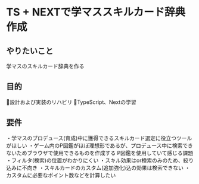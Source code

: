 # TS + NEXTで学マススキルカード辞典作成

## やりたいこと
学マスのスキルカード辞典を作る

## 目的
🌟設計および実装のリハビリ
🌟TypeScript、Nextの学習

## 要件
・学マスのプロデュース(育成)中に獲得できるスキルカード選定に役立つツールがほしい
  ・ゲーム内のP図鑑がほぼ理想形であるが、プロデュース中に検索できないためブラウザで使用できるものを作成する
 P図鑑を使用していて感じる課題
  ・フィルタ(検索)の位置がわかりにくい
  ・スキル効果はor検索のみのため、絞り込みに不向き
  ・スキルカードのカスタム(追加強化)込の効果は検索できない
  ・カスタムに必要なポイント数などを計算したい

